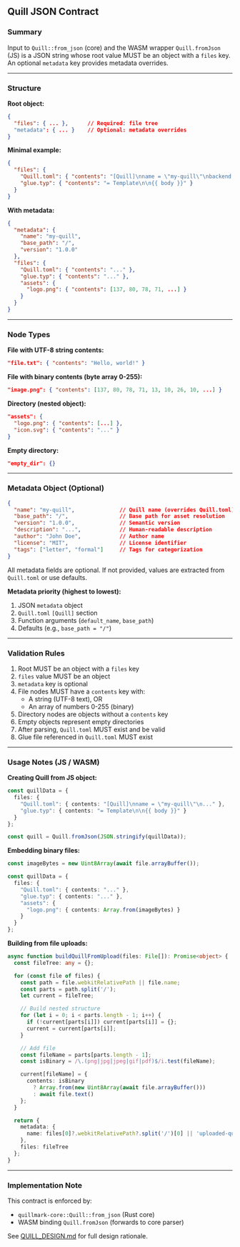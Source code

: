 ## Quill JSON Contract

### Summary

Input to `Quill::from_json` (core) and the WASM wrapper `Quill.fromJson` (JS) is a JSON string whose root value MUST be an object with a `files` key. An optional `metadata` key provides metadata overrides.

---

### Structure

**Root object:**
```json
{
  "files": { ... },      // Required: file tree
  "metadata": { ... }    // Optional: metadata overrides
}
```

**Minimal example:**
```json
{
  "files": {
    "Quill.toml": { "contents": "[Quill]\nname = \"my-quill\"\nbackend = \"typst\"\nglue = \"glue.typ\"\n" },
    "glue.typ": { "contents": "= Template\n\n{{ body }}" }
  }
}
```

**With metadata:**
```json
{
  "metadata": {
    "name": "my-quill",
    "base_path": "/",
    "version": "1.0.0"
  },
  "files": {
    "Quill.toml": { "contents": "..." },
    "glue.typ": { "contents": "..." },
    "assets": {
      "logo.png": { "contents": [137, 80, 78, 71, ...] }
    }
  }
}
```

---

### Node Types

**File with UTF-8 string contents:**
```json
"file.txt": { "contents": "Hello, world!" }
```

**File with binary contents (byte array 0-255):**
```json
"image.png": { "contents": [137, 80, 78, 71, 13, 10, 26, 10, ...] }
```

**Directory (nested object):**
```json
"assets": {
  "logo.png": { "contents": [...] },
  "icon.svg": { "contents": "..." }
}
```

**Empty directory:**
```json
"empty_dir": {}
```

---

### Metadata Object (Optional)

```json
{
  "name": "my-quill",              // Quill name (overrides Quill.toml)
  "base_path": "/",                // Base path for asset resolution
  "version": "1.0.0",              // Semantic version
  "description": "...",            // Human-readable description
  "author": "John Doe",            // Author name
  "license": "MIT",                // License identifier
  "tags": ["letter", "formal"]     // Tags for categorization
}
```

All metadata fields are optional. If not provided, values are extracted from `Quill.toml` or use defaults.

**Metadata priority (highest to lowest):**
1. JSON `metadata` object
2. `Quill.toml` `[Quill]` section
3. Function arguments (`default_name`, `base_path`)
4. Defaults (e.g., `base_path = "/"`)

---

### Validation Rules

1. Root MUST be an object with a `files` key
2. `files` value MUST be an object
3. `metadata` key is optional
4. File nodes MUST have a `contents` key with:
   - A string (UTF-8 text), OR
   - An array of numbers 0-255 (binary)
5. Directory nodes are objects without a `contents` key
6. Empty objects represent empty directories
7. After parsing, `Quill.toml` MUST exist and be valid
8. Glue file referenced in `Quill.toml` MUST exist

---

### Usage Notes (JS / WASM)

**Creating Quill from JS object:**
```typescript
const quillData = {
  files: {
    "Quill.toml": { contents: "[Quill]\nname = \"my-quill\"\n..." },
    "glue.typ": { contents: "= Template\n\n{{ body }}" }
  }
};

const quill = Quill.fromJson(JSON.stringify(quillData));
```

**Embedding binary files:**
```typescript
const imageBytes = new Uint8Array(await file.arrayBuffer());

const quillData = {
  files: {
    "Quill.toml": { contents: "..." },
    "glue.typ": { contents: "..." },
    "assets": {
      "logo.png": { contents: Array.from(imageBytes) }
    }
  }
};
```

**Building from file uploads:**
```typescript
async function buildQuillFromUpload(files: File[]): Promise<object> {
  const fileTree: any = {};

  for (const file of files) {
    const path = file.webkitRelativePath || file.name;
    const parts = path.split('/');
    let current = fileTree;

    // Build nested structure
    for (let i = 0; i < parts.length - 1; i++) {
      if (!current[parts[i]]) current[parts[i]] = {};
      current = current[parts[i]];
    }

    // Add file
    const fileName = parts[parts.length - 1];
    const isBinary = /\.(png|jpg|jpeg|gif|pdf)$/i.test(fileName);

    current[fileName] = {
      contents: isBinary
        ? Array.from(new Uint8Array(await file.arrayBuffer()))
        : await file.text()
    };
  }

  return {
    metadata: {
      name: files[0]?.webkitRelativePath?.split('/')[0] || 'uploaded-quill'
    },
    files: fileTree
  };
}
```

---

### Implementation Note

This contract is enforced by:
- `quillmark-core::Quill::from_json` (Rust core)
- WASM binding `Quill.fromJson` (forwards to core parser)

See [QUILL_DESIGN.md](../../designs/QUILL_DESIGN.md) for full design rationale.
